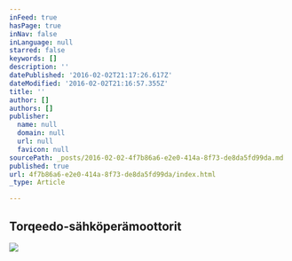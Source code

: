 ```yaml
---
inFeed: true
hasPage: true
inNav: false
inLanguage: null
starred: false
keywords: []
description: ''
datePublished: '2016-02-02T21:17:26.617Z'
dateModified: '2016-02-02T21:16:57.355Z'
title: ''
author: []
authors: []
publisher:
  name: null
  domain: null
  url: null
  favicon: null
sourcePath: _posts/2016-02-02-4f7b86a6-e2e0-414a-8f73-de8da5fd99da.md
published: true
url: 4f7b86a6-e2e0-414a-8f73-de8da5fd99da/index.html
_type: Article

---
```

## Torqeedo-sähköperämoottorit
![](https://the-grid-user-content.s3-us-west-2.amazonaws.com/f77438dc-d97e-4002-9a27-e937b247ea18.jpg)
